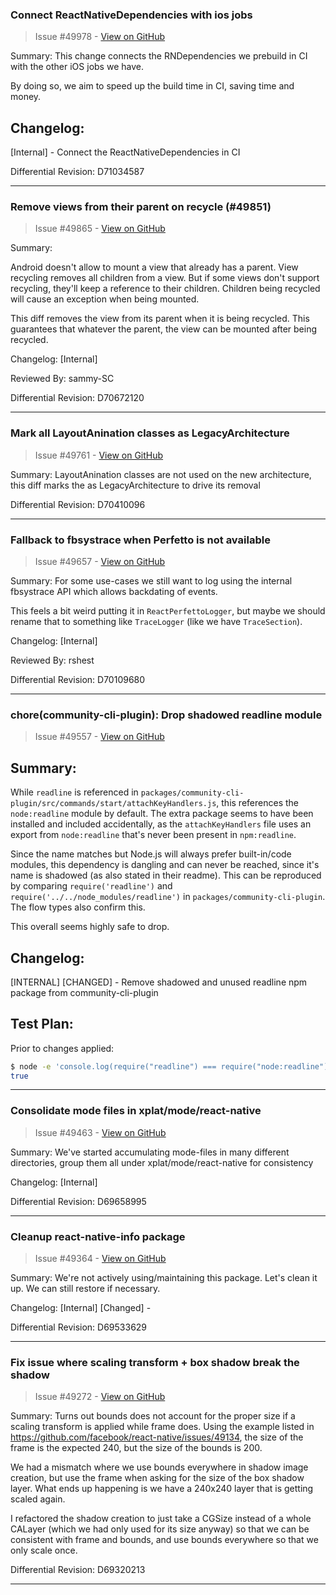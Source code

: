 ### Connect ReactNativeDependencies with ios jobs

> Issue #49978 - [View on GitHub](https://github.com/facebook/react-native/pull/49978)

Summary:
This change connects the RNDependencies we prebuild in CI with the other iOS jobs we have.

By doing so, we aim to speed up the build time in CI, saving time and money.

## Changelog:
[Internal] - Connect the ReactNativeDependencies in CI

Differential Revision: D71034587


---

### Remove views from their parent on recycle (#49851)

> Issue #49865 - [View on GitHub](https://github.com/facebook/react-native/pull/49865)

Summary:

Android doesn't allow to mount a view that already has a parent. View recycling removes all children from a view. But if some views don't support recycling, they'll keep a reference to their children. Children being recycled will cause an exception when being mounted.

This diff removes the view from its parent when it is being recycled. This guarantees that whatever the parent, the view can be mounted after being recycled.

Changelog: [Internal]

Reviewed By: sammy-SC

Differential Revision: D70672120




---

### Mark all LayoutAnination classes as LegacyArchitecture

> Issue #49761 - [View on GitHub](https://github.com/facebook/react-native/pull/49761)

Summary: LayoutAnination classes are not used on the new architecture, this diff marks the as LegacyArchitecture to drive its removal

Differential Revision: D70410096




---

### Fallback to fbsystrace when Perfetto is not available

> Issue #49657 - [View on GitHub](https://github.com/facebook/react-native/pull/49657)

Summary:
For some use-cases we still want to log using the internal fbsystrace API which allows backdating of events.

This feels a bit weird putting it in `ReactPerfettoLogger`, but maybe we should rename that to something like `TraceLogger` (like we have `TraceSection`).

Changelog: [Internal]

Reviewed By: rshest

Differential Revision: D70109680




---

### chore(community-cli-plugin): Drop shadowed readline module

> Issue #49557 - [View on GitHub](https://github.com/facebook/react-native/pull/49557)

<!-- Thanks for submitting a pull request! We appreciate you spending the time to work on these changes. Please provide enough information so that others can review your pull request. The three fields below are mandatory. -->

## Summary:

While `readline` is referenced in `packages/community-cli-plugin/src/commands/start/attachKeyHandlers.js`, this references the `node:readline` module by default. The extra package seems to have been installed and included accidentally, as the `attachKeyHandlers` file uses an export from `node:readline` that's never been present in `npm:readline`.

Since the name matches but Node.js will always prefer built-in/code modules, this dependency is dangling and can never be reached, since it's name is shadowed (as also stated in their readme). This can be reproduced by comparing `require('readline')` and `require('../../node_modules/readline')` in `packages/community-cli-plugin`. The flow types also confirm this.

This overall seems highly safe to drop.

## Changelog:

[INTERNAL] [CHANGED] - Remove shadowed and unused readline npm package from community-cli-plugin

## Test Plan:

Prior to changes applied:

```sh
$ node -e 'console.log(require("readline") === require("node:readline"))'
true
```


---

### Consolidate mode files in xplat/mode/react-native

> Issue #49463 - [View on GitHub](https://github.com/facebook/react-native/pull/49463)

Summary:
We've started accumulating mode-files in many different directories, group them all under xplat/mode/react-native for consistency

Changelog: [Internal]

Differential Revision: D69658995


---

### Cleanup react-native-info package

> Issue #49364 - [View on GitHub](https://github.com/facebook/react-native/pull/49364)

Summary:
We're not actively using/maintaining this package. Let's clean it up.
We can still restore if necessary.

Changelog:
[Internal] [Changed] -

Differential Revision: D69533629




---

### Fix issue where scaling transform + box shadow break the shadow

> Issue #49272 - [View on GitHub](https://github.com/facebook/react-native/pull/49272)

Summary:
Turns out bounds does not account for the proper size if a scaling transform is applied while frame does. Using the example listed in https://github.com/facebook/react-native/issues/49134, the size of the frame is the expected 240, but the size of the bounds is 200.

We had a mismatch where we use bounds everywhere in shadow image creation, but use the frame when asking for the size of the box shadow layer. What ends up happening is we have a 240x240 layer that is getting scaled again.

I refactored the shadow creation to just take a CGSize instead of a whole CALayer (which we had only used for its size anyway) so that we can be consistent with frame and bounds, and use bounds everywhere so that we only scale once.

Differential Revision: D69320213




---

